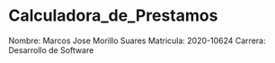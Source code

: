 # Calculadora_de_Prestamos
Nombre: Marcos Jose Morillo Suares
Matricula: 2020-10624
Carrera: Desarrollo de Software
